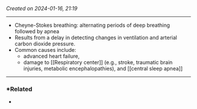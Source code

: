 *Created on 2024-01-16, 21:19* 

---
- Cheyne-Stokes breathing: alternating periods of deep breathing followed by apnea
- Results from a delay in detecting changes in ventilation and arterial carbon dioxide pressure.
- Common causes include: 
	- advanced heart failure, 
	- damage to [[Respiratory center]] (e.g., stroke, traumatic brain injuries, metabolic encephalopathies), and [[central sleep apnea]]


---
### *Related
- 